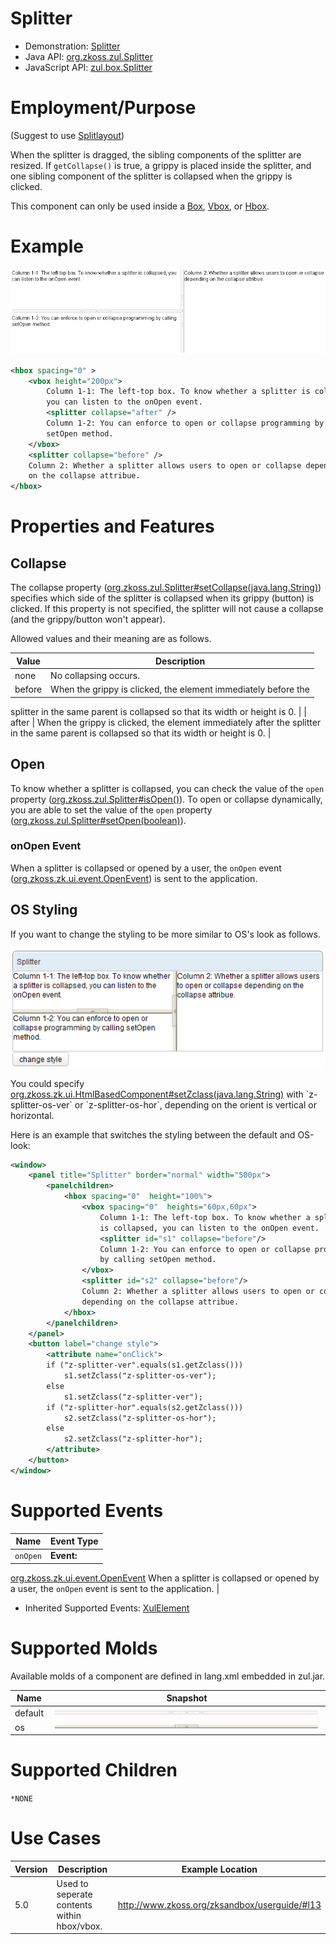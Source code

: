 

# Splitter

- Demonstration: [Splitter](http://www.zkoss.org/zkdemo/layout/splitter)
- Java API: [org.zkoss.zul.Splitter](https://www.zkoss.org/javadoc/latest/zk/org/zkoss/zul/Splitter.html)
- JavaScript API: [zul.box.Splitter](https://www.zkoss.org/javadoc/latest/jsdoc/classes/zul.box.Splitter.html)


# Employment/Purpose

(Suggest to use [ Splitlayout]({{site.baseurl}}/zk_component_ref/splitlayout))

When the splitter is dragged, the sibling components of the splitter are
resized. If `getCollapse()` is true, a grippy is placed inside the
splitter, and one sibling component of the splitter is collapsed when
the grippy is clicked.

This component can only be used inside a [ Box]({{site.baseurl}}/zk_component_ref/box), [ Vbox]({{site.baseurl}}/zk_component_ref/vbox), or [ Hbox]({{site.baseurl}}/zk_component_ref/hbox).

# Example

![](/zk_component_ref/images/ZKComRef_Splitter_Examples.PNG)

```xml
<hbox spacing="0" >
    <vbox height="200px">
        Column 1-1: The left-top box. To know whether a splitter is collapsed,
        you can listen to the onOpen event.
        <splitter collapse="after" />
        Column 1-2: You can enforce to open or collapse programming by calling
        setOpen method.
    </vbox>
    <splitter collapse="before" />
    Column 2: Whether a splitter allows users to open or collapse depending
    on the collapse attribue.
</hbox>
```

# Properties and Features

## Collapse

The collapse property
([org.zkoss.zul.Splitter#setCollapse(java.lang.String)](https://www.zkoss.org/javadoc/latest/zk/org/zkoss/zul/Splitter.html#setCollapse(java.lang.String)))
specifies which side of the splitter is collapsed when its grippy
(button) is clicked. If this property is not specified, the splitter
will not cause a collapse (and the grippy/button won't appear).

Allowed values and their meaning are as follows.

| Value | Description |
|---|---|
| none | No collapsing occurs. |
| before | When the grippy is clicked, the element immediately before the
splitter in the same parent is collapsed so that its width or height is
0. |
| after | When the grippy is clicked, the element immediately after the
splitter in the same parent is collapsed so that its width or height is
0. |

## Open

To know whether a splitter is collapsed, you can check the value of the
`open` property
([org.zkoss.zul.Splitter#isOpen()](https://www.zkoss.org/javadoc/latest/zk/org/zkoss/zul/Splitter.html#isOpen())). To open
or collapse dynamically, you are able to set the value of the `open`
property
([org.zkoss.zul.Splitter#setOpen(boolean)](https://www.zkoss.org/javadoc/latest/zk/org/zkoss/zul/Splitter.html#setOpen(boolean))).

### onOpen Event

When a splitter is collapsed or opened by a user, the `onOpen` event
([org.zkoss.zk.ui.event.OpenEvent](https://www.zkoss.org/javadoc/latest/zk/org/zkoss/zk/ui/event/OpenEvent.html)) is sent to the
application.

## OS Styling

If you want to change the styling to be more similar to OS's look as
follows.

![](/zk_component_ref/images/DrSplitterOS.png)

You could specify
[org.zkoss.zk.ui.HtmlBasedComponent#setZclass(java.lang.String)](https://www.zkoss.org/javadoc/latest/zk/org/zkoss/zk/ui/HtmlBasedComponent.html#setZclass(java.lang.String))
with `z-splitter-os-ver` or `z-splitter-os-hor`, depending on the orient
is vertical or horizontal.

Here is an example that switches the styling between the default and
OS-look:

```xml
<window>
    <panel title="Splitter" border="normal" width="500px">
        <panelchildren>
            <hbox spacing="0"  height="100%">
                <vbox spacing="0"  heights="60px,60px">
                    Column 1-1: The left-top box. To know whether a splitter
                    is collapsed, you can listen to the onOpen event.
                    <splitter id="s1" collapse="before"/>
                    Column 1-2: You can enforce to open or collapse programming
                    by calling setOpen method.
                </vbox>
                <splitter id="s2" collapse="before"/>
                Column 2: Whether a splitter allows users to open or collapse
                depending on the collapse attribue.
            </hbox>
        </panelchildren>
    </panel>
    <button label="change style">
        <attribute name="onClick">
        if ("z-splitter-ver".equals(s1.getZclass()))
            s1.setZclass("z-splitter-os-ver");
        else
            s1.setZclass("z-splitter-ver");
        if ("z-splitter-hor".equals(s2.getZclass()))
            s2.setZclass("z-splitter-os-hor");
        else
            s2.setZclass("z-splitter-hor");
        </attribute>
    </button>
</window>
```

# Supported Events

| Name | Event Type |
|---|---|
| `onOpen` | <strong>Event:</strong>
[org.zkoss.zk.ui.event.OpenEvent](https://www.zkoss.org/javadoc/latest/zk/org/zkoss/zk/ui/event/OpenEvent.html)
When a splitter is collapsed or opened by a user, the
`onOpen` event is sent to the application. |

- Inherited Supported Events: [ XulElement]({{site.baseurl}}/zk_component_ref/xulelement#Supported_Events)

# Supported Molds

Available molds of a component are defined in lang.xml embedded in
zul.jar.

| Name | Snapshot |
|---|---|
| default | ![](/zk_component_ref/images/splitter_mold_default.png) |
| os | ![](/zk_component_ref/images/splitter_mold_os.png) |

# Supported Children

`*NONE`

# Use Cases

| Version | Description                                 | Example Location                                |
|---------|---------------------------------------------|-------------------------------------------------|
| 5.0     | Used to seperate contents within hbox/vbox. | <http://www.zkoss.org/zksandbox/userguide/#l13> |



